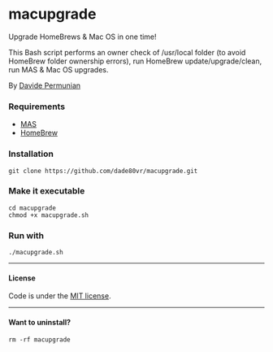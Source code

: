 # macupgrade
Upgrade HomeBrews & Mac OS in one time!

This Bash script performs an owner check of /usr/local folder (to avoid HomeBrew folder ownership errors), run HomeBrew update/upgrade/clean, run MAS & Mac OS upgrades.

By [Davide Permunian](https://github.com/dade80vr) 

### Requirements

* [MAS](https://github.com/mas-cli/mas)
* [HomeBrew](https://brew.sh/index_it.html)

### Installation

```shell
git clone https://github.com/dade80vr/macupgrade.git
```

### Make it executable

```shell
cd macupgrade 
chmod +x macupgrade.sh
```

### Run with

```shell
./macupgrade.sh
```
---

#### License

Code is under the [MIT license](LICENSE).

---

#### Want to uninstall?

```shell
rm -rf macupgrade
```
